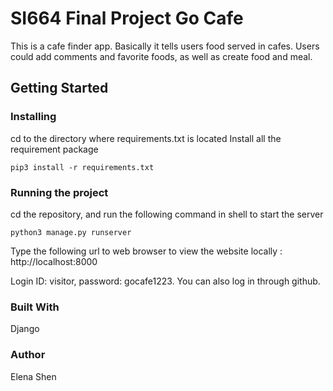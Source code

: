 # SI664 Final Project Go Cafe

This is a cafe finder app. Basically it tells users food served in cafes. Users could add comments and favorite foods, as well as create food and meal.

## Getting Started
### Installing
cd to the directory where requirements.txt is located
Install all the requirement package
```
pip3 install -r requirements.txt
```

### Running the project
cd the repository, and run the following command in shell to start the server
```
python3 manage.py runserver
```
Type the following url to web browser to view the website locally : http://localhost:8000

Login ID: visitor, password: gocafe1223. You can also log in through github.


### Built With
Django

### Author
Elena Shen
